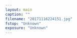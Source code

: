 ```yaml
---
layout: main
caption: ""
filename: "20171116224151.jpg"
fstop: "Unknown"
exposure: "Unknown"
---
```

